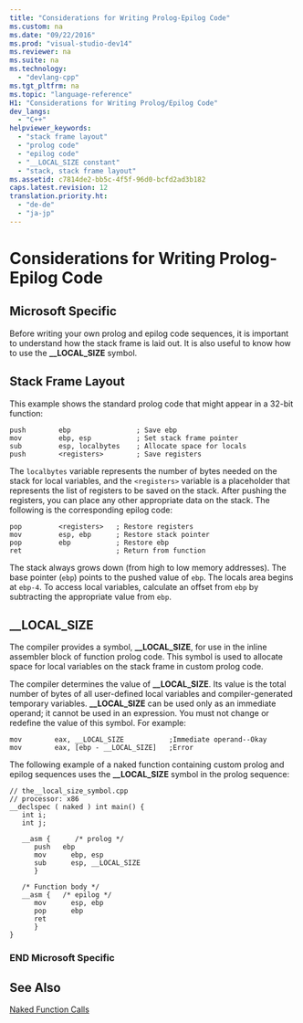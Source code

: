 ```yaml
---
title: "Considerations for Writing Prolog-Epilog Code"
ms.custom: na
ms.date: "09/22/2016"
ms.prod: "visual-studio-dev14"
ms.reviewer: na
ms.suite: na
ms.technology: 
  - "devlang-cpp"
ms.tgt_pltfrm: na
ms.topic: "language-reference"
H1: "Considerations for Writing Prolog/Epilog Code"
dev_langs: 
  - "C++"
helpviewer_keywords: 
  - "stack frame layout"
  - "prolog code"
  - "epilog code"
  - "__LOCAL_SIZE constant"
  - "stack, stack frame layout"
ms.assetid: c7814de2-bb5c-4f5f-96d0-bcfd2ad3b182
caps.latest.revision: 12
translation.priority.ht: 
  - "de-de"
  - "ja-jp"
---
```

# Considerations for Writing Prolog-Epilog Code
## Microsoft Specific  
 Before writing your own prolog and epilog code sequences, it is important to understand how the stack frame is laid out. It is also useful to know how to use the **__LOCAL_SIZE** symbol.  
  
##  <a name="_pluslang_c.2b2b_.stack_frame_layout"></a> Stack Frame Layout  
 This example shows the standard prolog code that might appear in a 32-bit function:  
  
```  
push        ebp                ; Save ebp  
mov         ebp, esp           ; Set stack frame pointer  
sub         esp, localbytes    ; Allocate space for locals  
push        <registers>        ; Save registers  
```  
  
 The `localbytes` variable represents the number of bytes needed on the stack for local variables, and the `<registers>` variable is a placeholder that represents the list of registers to be saved on the stack. After pushing the registers, you can place any other appropriate data on the stack. The following is the corresponding epilog code:  
  
```  
pop         <registers>   ; Restore registers  
mov         esp, ebp      ; Restore stack pointer  
pop         ebp           ; Restore ebp  
ret                       ; Return from function  
```  
  
 The stack always grows down (from high to low memory addresses). The base pointer (`ebp`) points to the pushed value of `ebp`. The locals area begins at `ebp-4`. To access local variables, calculate an offset from `ebp` by subtracting the appropriate value from `ebp`.  
  
##  <a name="_pluslang___local_size"></a> __LOCAL_SIZE  
 The compiler provides a symbol, **__LOCAL_SIZE**, for use in the inline assembler block of function prolog code. This symbol is used to allocate space for local variables on the stack frame in custom prolog code.  
  
 The compiler determines the value of **__LOCAL_SIZE**. Its value is the total number of bytes of all user-defined local variables and compiler-generated temporary variables. **__LOCAL_SIZE** can be used only as an immediate operand; it cannot be used in an expression. You must not change or redefine the value of this symbol. For example:  
  
```  
mov        eax, __LOCAL_SIZE           ;Immediate operand--Okay  
mov        eax, [ebp - __LOCAL_SIZE]   ;Error  
```  
  
 The following example of a naked function containing custom prolog and epilog sequences uses the **__LOCAL_SIZE** symbol in the prolog sequence:  
  
```  
// the__local_size_symbol.cpp  
// processor: x86  
__declspec ( naked ) int main() {  
   int i;  
   int j;  
  
   __asm {      /* prolog */  
      push   ebp  
      mov      ebp, esp  
      sub      esp, __LOCAL_SIZE  
      }  
  
   /* Function body */  
   __asm {   /* epilog */  
      mov      esp, ebp  
      pop      ebp  
      ret  
      }  
}  
```  
  
### END Microsoft Specific  
  
## See Also  
 [Naked Function Calls](../VS_csharp/naked-function-calls.md)